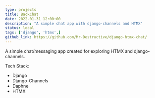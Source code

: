 ```yaml
---
type: projects
title: BackChat
date: 2022-01-31 12:00:00
description: "A simple chat app with django-channels and HTMX"
status: local
tags: ['django', 'htmx',]
github_link: https://github.com/Mr-Destructive/django-htmx-chat/
---
```


A simple chat/messaging app created for exploring HTMX and django-channels.

Tech Stack:
- Django
- Django-Channels
- Daphne
- HTMX

